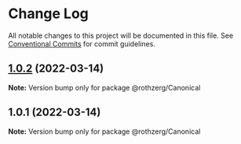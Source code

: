 # Change Log

All notable changes to this project will be documented in this file.
See [Conventional Commits](https://conventionalcommits.org) for commit guidelines.

## [1.0.2](https://github.com/emrerothzerg/rothzerg/compare/@rothzerg/Canonical@1.0.1...@rothzerg/Canonical@1.0.2) (2022-03-14)

**Note:** Version bump only for package @rothzerg/Canonical





## 1.0.1 (2022-03-14)

**Note:** Version bump only for package @rothzerg/Canonical
